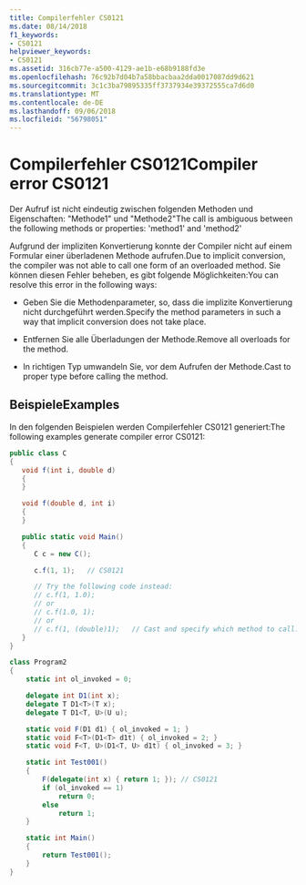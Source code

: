 ```yaml
---
title: Compilerfehler CS0121
ms.date: 08/14/2018
f1_keywords:
- CS0121
helpviewer_keywords:
- CS0121
ms.assetid: 316cb77e-a500-4129-ae1b-e68b9188fd3e
ms.openlocfilehash: 76c92b7d04b7a58bbacbaa2dda0017087dd9d621
ms.sourcegitcommit: 3c1c3ba79895335ff3737934e39372555ca7d6d0
ms.translationtype: MT
ms.contentlocale: de-DE
ms.lasthandoff: 09/06/2018
ms.locfileid: "56798051"
---
```

# <a name="compiler-error-cs0121"></a><span data-ttu-id="3a394-102">Compilerfehler CS0121</span><span class="sxs-lookup"><span data-stu-id="3a394-102">Compiler error CS0121</span></span>

<span data-ttu-id="3a394-103">Der Aufruf ist nicht eindeutig zwischen folgenden Methoden und Eigenschaften: "Methode1" und "Methode2"</span><span class="sxs-lookup"><span data-stu-id="3a394-103">The call is ambiguous between the following methods or properties: 'method1' and 'method2'</span></span>

<span data-ttu-id="3a394-104">Aufgrund der impliziten Konvertierung konnte der Compiler nicht auf einem Formular einer überladenen Methode aufrufen.</span><span class="sxs-lookup"><span data-stu-id="3a394-104">Due to implicit conversion, the compiler was not able to call one form of an overloaded method.</span></span> <span data-ttu-id="3a394-105">Sie können diesen Fehler beheben, es gibt folgende Möglichkeiten:</span><span class="sxs-lookup"><span data-stu-id="3a394-105">You can resolve this error in the following ways:</span></span>

- <span data-ttu-id="3a394-106">Geben Sie die Methodenparameter, so, dass die implizite Konvertierung nicht durchgeführt werden.</span><span class="sxs-lookup"><span data-stu-id="3a394-106">Specify the method parameters in such a way that implicit conversion does not take place.</span></span>

- <span data-ttu-id="3a394-107">Entfernen Sie alle Überladungen der Methode.</span><span class="sxs-lookup"><span data-stu-id="3a394-107">Remove all overloads for the method.</span></span>

- <span data-ttu-id="3a394-108">In richtigen Typ umwandeln Sie, vor dem Aufrufen der Methode.</span><span class="sxs-lookup"><span data-stu-id="3a394-108">Cast to proper type before calling the method.</span></span>

## <a name="examples"></a><span data-ttu-id="3a394-109">Beispiele</span><span class="sxs-lookup"><span data-stu-id="3a394-109">Examples</span></span>

<span data-ttu-id="3a394-110">In den folgenden Beispielen werden Compilerfehler CS0121 generiert:</span><span class="sxs-lookup"><span data-stu-id="3a394-110">The following examples generate compiler error CS0121:</span></span>

```csharp
public class C
{
   void f(int i, double d)
   {
   }

   void f(double d, int i)
   {
   }

   public static void Main()
   {
      C c = new C();

      c.f(1, 1);   // CS0121

      // Try the following code instead:
      // c.f(1, 1.0);
      // or
      // c.f(1.0, 1);
      // or
      // c.f(1, (double)1);   // Cast and specify which method to call.
   }
}
```

```csharp
class Program2
{
    static int ol_invoked = 0;

    delegate int D1(int x);
    delegate T D1<T>(T x);
    delegate T D1<T, U>(U u);

    static void F(D1 d1) { ol_invoked = 1; }
    static void F<T>(D1<T> d1t) { ol_invoked = 2; }
    static void F<T, U>(D1<T, U> d1t) { ol_invoked = 3; }

    static int Test001()
    {
        F(delegate(int x) { return 1; }); // CS0121
        if (ol_invoked == 1)
            return 0;
        else
            return 1;
    }

    static int Main()
    {
        return Test001();
    }
}
```
